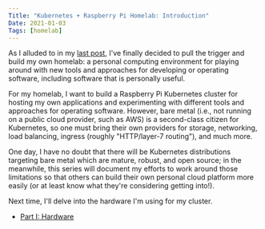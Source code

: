 ```yaml
---
Title: "Kubernetes + Raspberry Pi Homelab: Introduction"
Date: 2021-01-03
Tags: [homelab]
---
```


As I alluded to in my [last post][0], I've finally decided to pull the trigger
and build my own homelab: a personal computing environment for playing around
with new tools and approaches for developing or operating software, including
software that is personally useful.

For my homelab, I want to build a Raspberry Pi Kubernetes cluster for hosting
my own applications and experimenting with different tools and approaches for
operating software. However, bare metal (i.e., not running on a public cloud
provider, such as AWS) is a second-class citizen for Kubernetes, so one must
bring their own providers for storage, networking, load balancing, ingress
(roughly "HTTP/layer-7 routing"), and much more.

One day, I have no doubt that there will be Kubernetes distributions targeting
bare metal which are mature, robust, and open source; in the meanwhile, this
series will document my efforts to work around those limitations so that others
can build their own personal cloud platform more easily (or at least know what
they're considering getting into!).

Next time, I'll delve into the hardware I'm using for my cluster.

* [Part I: Hardware][1]

[0]: ./k3s-tailscale.md
[1]: ./homelab-part-i-hardware.md
